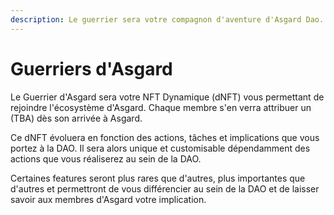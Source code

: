 ```yaml
---
description: Le guerrier sera votre compagnon d'aventure d'Asgard Dao..
---
```


# Guerriers d'Asgard

Le Guerrier d'Asgard sera votre NFT Dynamique (dNFT) vous permettant de rejoindre l'écosystème d'Asgard. Chaque membre s'en verra attribuer un (TBA) dès son arrivée à Asgard.

Ce dNFT évoluera en fonction des actions, tâches et implications que vous portez à la DAO. Il sera alors unique et customisable dépendamment des actions que vous réaliserez au sein de la DAO.&#x20;

Certaines features seront plus rares que d'autres, plus importantes que d'autres et permettront de vous différencier au sein de la DAO et de laisser savoir aux membres d'Asgard votre implication.
